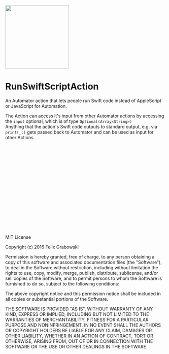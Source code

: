 <img src="https://github.com/nemesit/RunSwiftScriptAction/blob/master/Run%20Swift%20Script/SwiftScript.icns?raw=true" width="200">

# RunSwiftScriptAction
An Automator action that lets people run Swift code instead of AppleScript or JavaScript for Automation.  

The Action can access it's input from other Automator actions by accessing the `input` optional, which is of type `Optional(Array<String>)`  
Anything that the action's Swift code outputs to standard output, e.g. via `print(_:)` gets passed back to Automator and can be used as input for other Actions.  




<br><br><br><br><br><br><br><br><br><br>
---
MIT License

Copyright (c) 2016 Felix Grabowski

Permission is hereby granted, free of charge, to any person obtaining a copy
of this software and associated documentation files (the "Software"), to deal
in the Software without restriction, including without limitation the rights
to use, copy, modify, merge, publish, distribute, sublicense, and/or sell
copies of the Software, and to permit persons to whom the Software is
furnished to do so, subject to the following conditions:

The above copyright notice and this permission notice shall be included in all
copies or substantial portions of the Software.

THE SOFTWARE IS PROVIDED "AS IS", WITHOUT WARRANTY OF ANY KIND, EXPRESS OR
IMPLIED, INCLUDING BUT NOT LIMITED TO THE WARRANTIES OF MERCHANTABILITY,
FITNESS FOR A PARTICULAR PURPOSE AND NONINFRINGEMENT. IN NO EVENT SHALL THE
AUTHORS OR COPYRIGHT HOLDERS BE LIABLE FOR ANY CLAIM, DAMAGES OR OTHER
LIABILITY, WHETHER IN AN ACTION OF CONTRACT, TORT OR OTHERWISE, ARISING FROM,
OUT OF OR IN CONNECTION WITH THE SOFTWARE OR THE USE OR OTHER DEALINGS IN THE
SOFTWARE.
